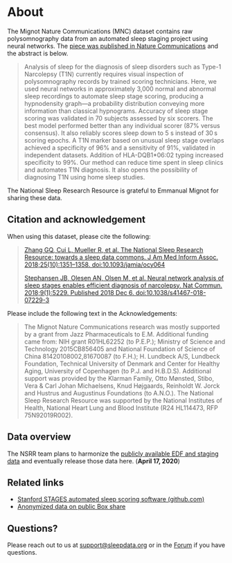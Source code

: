 # About

The Mignot Nature Communications (MNC) dataset contains raw polysomnography data from an automated sleep staging project using neural networks. The [piece was published in Nature Communications](https://pubmed.ncbi.nlm.nih.gov/30523329/) and the abstract is below.

> Analysis of sleep for the diagnosis of sleep disorders such as Type-1 Narcolepsy (T1N) currently requires visual inspection of polysomnography records by trained scoring technicians. Here, we used neural networks in approximately 3,000 normal and abnormal sleep recordings to automate sleep stage scoring, producing a hypnodensity graph—a probability distribution conveying more information than classical hypnograms. Accuracy of sleep stage scoring was validated in 70 subjects assessed by six scorers. The best model performed better than any individual scorer (87% versus consensus). It also reliably scores sleep down to 5 s instead of 30 s scoring epochs. A T1N marker based on unusual sleep stage overlaps achieved a specificity of 96% and a sensitivity of 91%, validated in independent datasets. Addition of HLA-DQB1*06:02 typing increased specificity to 99%. Our method can reduce time spent in sleep clinics and automates T1N diagnosis. It also opens the possibility of diagnosing T1N using home sleep studies.

The National Sleep Research Resource is grateful to Emmanual Mignot for sharing these data.

## Citation and acknowledgement

When using this dataset, please cite the following:

> [Zhang GQ, Cui L, Mueller R, et al. The National Sleep Research Resource: towards a sleep data commons. J Am Med Inform Assoc. 2018;25(10):1351–1358. doi:10.1093/jamia/ocy064](https://pubmed.ncbi.nlm.nih.gov/29860441/)
>
> [Stephansen JB, Olesen AN, Olsen M, et al. Neural network analysis of sleep stages enables efficient diagnosis of narcolepsy. Nat Commun. 2018;9(1):5229. Published 2018 Dec 6. doi:10.1038/s41467-018-07229-3](https://pubmed.ncbi.nlm.nih.gov/30523329/)

Please include the following text in the Acknowledgements:

> The Mignot Nature Communications research was mostly supported by a grant from Jazz Pharmaceuticals to E.M. Additional funding came from: NIH grant R01HL62252 (to P.E.P.); Ministry of Science and Technology 2015CB856405 and National Foundation of Science of China 81420108002,81670087 (to F.H.); H. Lundbeck A/S, Lundbeck Foundation, Technical University of Denmark and Center for Healthy Aging, University of Copenhagen (to P.J. and H.B.D.S). Additional support was provided by the Klarman Family, Otto Mønsted, Stibo, Vera & Carl Johan Michaelsens, Knud Højgaards, Reinholdt W. Jorck and Hustrus and Augustinus Foundations (to A.N.O.). The National Sleep Research Resource was supported by the National Institutes of Health, National Heart Lung and Blood Institute (R24 HL114473, RFP 75N92019R002).

## Data overview

The NSRR team plans to harmonize the [publicly available EDF and staging data](https://stanfordmedicine.app.box.com/s/r9e92ygq0erf7hn5re6j51aaggf50jly) and eventually release those data here. (**April 17, 2020**)

## Related links

- [Stanford STAGES automated sleep scoring software (github.com)](https://github.com/stanford-stages/stanford-stages)
- [Anonymized data on public Box share](https://stanfordmedicine.app.box.com/s/r9e92ygq0erf7hn5re6j51aaggf50jly)

## Questions?

Please reach out to us at support@sleepdata.org or in the [Forum](https://sleepdata.org/forum) if you have questions.
